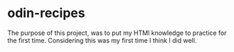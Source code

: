 # odin-recipes
The purpose of this project, was to put my HTMl knowledge to practice for the first time. Considering this was my first time I think I did well. 